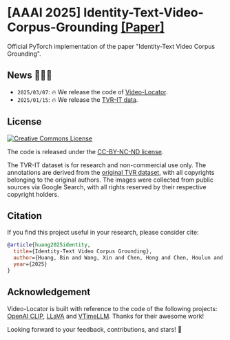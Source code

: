 
#  \[AAAI 2025\] Identity-Text-Video-Corpus-Grounding  [\[Paper\]](https://mn.cs.tsinghua.edu.cn/xinwang/PDF/papers/2025_Identity-Text%20Video%20Corpus%20Grounding.pdf)

Official PyTorch implementation of the paper "Identity-Text Video Corpus Grounding". 




## News 🚀🚀🚀

- `2025/03/07`: 🔥 We release the code of [Video-Locator](model).
- `2025/01/15`: 🔥 We release the [TVR-IT data](data).



## License

<a rel="license" href="https://creativecommons.org/licenses/by-nc-nd/4.0/"><img alt="Creative Commons License" style="border-width:0" src="https://i.creativecommons.org/l/by-nc-nd/4.0/80x15.png" /></a> 

The code is released under the [CC-BY-NC-ND license](LICENSE). 

The TVR-IT dataset is for research and non-commercial use only. The annotations are derived from the [original TVR dataset](https://github.com/jayleicn/TVRetrieval/tree/master/data), with all copyrights belonging to the original authors. The images were collected from public sources via Google Search, with all rights reserved by their respective copyright holders.


## Citation

If you find this project useful in your research, please consider cite:

```BibTeX
@article{huang2025identity,
  title={Identity-Text Video Corpus Grounding},
  author={Huang, Bin and Wang, Xin and Chen, Hong and Chen, Houlun and Wu, Yaofei and Zhu, Wenwu},
  year={2025}
}
```


## Acknowledgement

Video-Locator is built with reference to the code of the following projects: [OpenAI CLIP](https://github.com/openai/CLIP), [LLaVA](https://github.com/haotian-liu/LLaVA) and [VTimeLLM](https://github.com/huangb23/VTimeLLM/). Thanks for their awesome work!


Looking forward to your feedback, contributions, and stars! 🌟